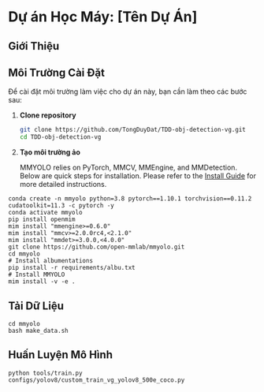 # Dự án Học Máy: [Tên Dự Án]

## Giới Thiệu


## Môi Trường Cài Đặt

Để cài đặt môi trường làm việc cho dự án này, bạn cần làm theo các bước sau:

1. **Clone repository**

    ```bash
    git clone https://github.com/TongDuyDat/TDD-obj-detection-vg.git
    cd TDD-obj-detection-vg
    ```

2. **Tạo môi trường ảo**

    MMYOLO relies on PyTorch, MMCV, MMEngine, and MMDetection. Below are quick steps for installation. Please refer to the [Install Guide](docs/en/get_started/installation.md) for more detailed instructions.

```shell
conda create -n mmyolo python=3.8 pytorch==1.10.1 torchvision==0.11.2 cudatoolkit=11.3 -c pytorch -y
conda activate mmyolo
pip install openmim
mim install "mmengine>=0.6.0"
mim install "mmcv>=2.0.0rc4,<2.1.0"
mim install "mmdet>=3.0.0,<4.0.0"
git clone https://github.com/open-mmlab/mmyolo.git
cd mmyolo
# Install albumentations
pip install -r requirements/albu.txt
# Install MMYOLO
mim install -v -e .
```


## Tải Dữ Liệu

```shell
cd mmyolo
bash make_data.sh
```
## Huấn Luyện Mô Hình


```shell
python tools/train.py configs/yolov8/custom_train_vg_yolov8_500e_coco.py
```